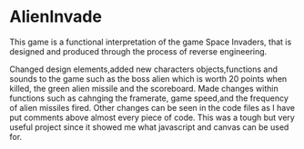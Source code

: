 AlienInvade
===========
This game is a functional interpretation of the game Space Invaders, that is designed and produced through the process of reverse engineering.

Changed design elements,added new characters objects,functions and sounds to the game such as the boss alien which is worth 20 points when killed, the green alien missile and the scoreboard. Made changes within functions such as cahnging the framerate, game speed,and the frequency of alien missiles fired. Other changes can be seen in the code files as I have put comments above almost every piece of code. This was a tough but very useful project since it showed me what javascript and canvas can be used for.
